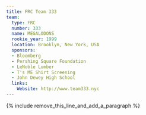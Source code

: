 ```yaml
---
title: FRC Team 333
team:
  type: FRC
  number: 333
  name: MEGALODONS
  rookie_year: 1999
  location: Brooklyn, New York, USA
  sponsors:
  - Bloomberg
  - Pershing Square Foundation
  - LeNoble Lumber
  - T's ME Shirt Screening
  - John Dewey High School
  links:
    Website: http://www.team333.nyc
---
```


{% include remove_this_line_and_add_a_paragraph %}